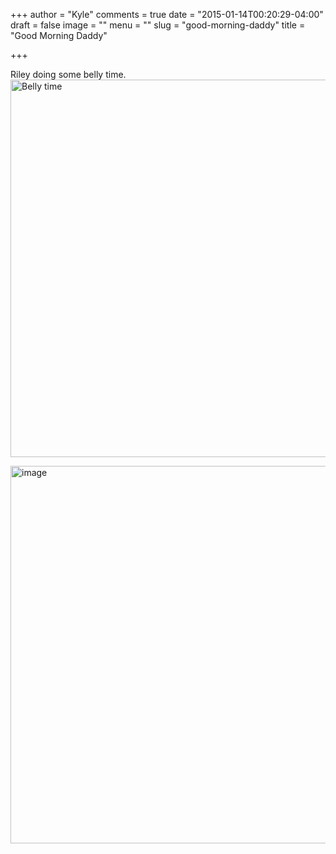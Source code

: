 +++
author = "Kyle"
comments = true
date = "2015-01-14T00:20:29-04:00"
draft = false
image = ""
menu = ""
slug = "good-morning-daddy"
title = "Good Morning Daddy"

+++


Riley doing some belly time.
<a href="https://kylethornton.smugmug.com/Family/Riley-Marie/20150101-to-20150112/i-hWWwQ7M/A">
	<img class="aligncenter wp-image-42 size-large" src="https://photos.smugmug.com/Family/Riley-Marie/20150101-to-20150112/i-hWWwQ7M/0/2877x2158/image1-2877x2158.jpg" alt="Belly time" width="604"/>
</a>

<a href="https://kylethornton.smugmug.com/Family/Riley-Marie/20150101-to-20150112/i-C4HQvPD/A">
	<img class="aligncenter wp-image-44 size-large" src="https://photos.smugmug.com/Family/Riley-Marie/20150101-to-20150112/i-C4HQvPD/0/2877x2158/image2-2877x2158.jpg" alt="image" width="604" />
</a>